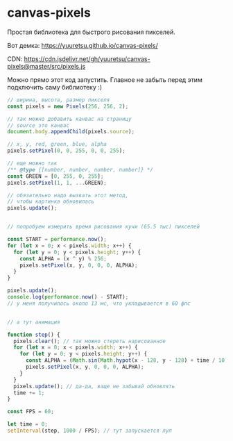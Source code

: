 # canvas-pixels

Простая библиотека для быстрого рисования пикселей.

Вот демка: https://yuuretsu.github.io/canvas-pixels/

CDN: https://cdn.jsdelivr.net/gh/yuuretsu/canvas-pixels@master/src/pixels.js

Можно прямо этот код запустить. Главное не забыть перед этим подключить саму библиотеку :)
```js
// ширина, высота, размер пикселя
const pixels = new Pixels(256, 256, 2);

// так можно добавить канвас на страницу
// source это канвас
document.body.appendChild(pixels.source);

// x, y, red, green, blue, alpha
pixels.setPixel(0, 0, 255, 0, 0, 255);

// еще можно так
/** @type {[number, number, number, number]} */
const GREEN = [0, 255, 0, 255];
pixels.setPixel(1, 1, ...GREEN);

// обязательно надо вызвать этот метод,
// чтобы картинка обновилась
pixels.update();


// попробуем измерить время рисования кучи (65.5 тыс) пикселей

const START = performance.now();
for (let x = 0; x < pixels.width; x++) {
  for (let y = 0; y < pixels.height; y++) {
    const ALPHA = (x ^ y) % 256;
    pixels.setPixel(x, y, 0, 0, 0, ALPHA);
  }
}

pixels.update();
console.log(performance.now() - START);
// у меня получилось около 13 мс, что укладывается в 60 фпс


// а тут анимация

function step() {
  pixels.clear(); // так можно стереть нарисованное
  for (let x = 0; x < pixels.width; x++) {
    for (let y = 0; y < pixels.height; y++) {
      const ALPHA = (Math.sin(Math.hypot(x - 128, y - 128) + time / 10) * 255) % 256;
      pixels.setPixel(x, y, 0, 0, 0, ALPHA);
    }
  }
  pixels.update(); // да-да, ваще не забывай обновлять
  time += 1;
}

const FPS = 60;

let time = 0;
setInterval(step, 1000 / FPS); // тут запускается луп
```

